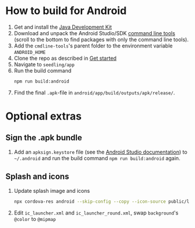 ---
---

# How to build for Android

1. Get and install the [Java Development Kit](
   https://www.oracle.com/java/technologies/downloads)
2. Download and unpack the Android Studio/SDK [command line tools](
   https://developer.android.com/studio)
   (scroll to the bottom to find packages with only the command line tools).
3. Add the `cmdline-tools`'s parent folder to the environment variable
   `ANDROID_HOME`
4. Clone the repo as described in [Get started](/get-started/get-started)
5. Navigate to `seedling/app`
6. Run the build command
   ```sh
   npm run build:android
   ```
7. Find the final `.apk`-file in `android/app/build/outputs/apk/release/`.

# Optional extras

## Sign the .apk bundle

1. Add an `apksign.keystore` file
   (see the [Android Studio documentation](
   https://developer.android.com/studio/publish/app-signng))
   to `~/.android` and run the build command `npm run build:android` again.

## Splash and icons

1. Update splash image and icons

    ```sh
    npx cordova-res android --skip-config --copy --icon-source public/logo-m/apple-touch-icon-512x512.png --splash-source public/logo/splash.png --icon-foreground-source public/logo/icon-foreground.png --icon-background-source public/logo/icon-background.png`
    ```
2. Edit `ic_launcher.xml` and `ic_launcher_round.xml`, swap `background`'s `@color` to `@mipmap`
